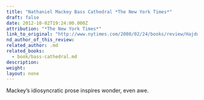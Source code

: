 ```yaml
---
title: "Nathaniel Mackey Bass Cathedral *The New York Times*"
draft: false
date: 2012-10-02T19:24:00.000Z
attribution: "*The New York Times*"
link_to_original: "http://www.nytimes.com/2008/02/24/books/review/Hajdu-t.html?pagewanted=all"
nd_author_of_this_review:
related_author: .md
related_books:
  - book/bass-cathedral.md
description:
weight:
layout: none
---
```

Mackey’s idiosyncratic prose inspires wonder, even awe.

